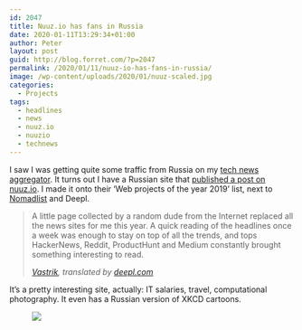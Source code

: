 ```yaml
---
id: 2047
title: Nuuz.io has fans in Russia
date: 2020-01-11T13:29:34+01:00
author: Peter
layout: post
guid: http://blog.forret.com/?p=2047
permalink: /2020/01/11/nuuz-io-has-fans-in-russia/
image: /wp-content/uploads/2020/01/nuuz-scaled.jpg
categories:
  - Projects
tags:
  - headlines
  - news
  - nuuz.io
  - nuuzio
  - technews
---
```

I saw I was getting quite some traffic from Russia on my [tech news aggregator](https://nuuz.io/tech). It turns out I have a Russian site that [published a post on nuuz.io](https://vas3k.ru/blog/2019/#scroll390). I made it onto their &#8216;Web projects of the year 2019&#8217; list, next to [Nomadlist](https://nomadlist.com/) and Deepl.

<blockquote class="wp-block-quote">
  <p>
    A little page collected by a random dude from the Internet replaced all the news sites for me this year. A quick reading of the headlines once a week was enough to stay on top of all the trends, and tops HackerNews, Reddit, ProductHunt and Medium constantly brought something interesting to read.
  </p>
  
  <cite><a href="https://vas3k.ru/blog/2019/#scroll390">Vastrik</a>, translated by <a href="https://www.deepl.com/">deepl.com</a></cite>
</blockquote>

It&#8217;s a pretty interesting site, actually: IT salaries, travel, computational photography. It even has a Russian version of XKCD cartoons.<figure class="wp-block-image size-large">

![](https://i.vas3k.ru/800.jpg) </figure>